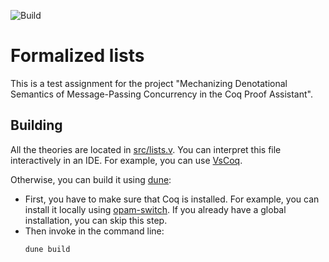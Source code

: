 ![Build](https://github.com/smntin/formalized-lists/actions/workflows/build.yml/badge.svg)

# Formalized lists

This is a test assignment for the project "Mechanizing Denotational Semantics of Message-Passing Concurrency in the Coq Proof Assistant".

## Building

All the theories are located in [src/lists.v](src/lists.v). You can interpret this file interactively in an IDE. For example, you can use [VsCoq](https://github.com/coq-community/vscoq).

Otherwise, you can build it using [dune](https://dune.build/):
- First, you have to make sure that Coq is installed. For example, you can install it locally using [opam-switch](https://opam.ocaml.org/doc/man/opam-switch.html). If you already have a global installation, you can skip this step.
- Then invoke in the command line:
    ```
    dune build
    ```